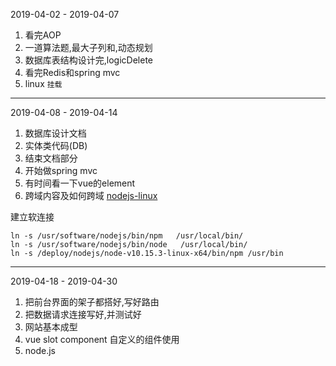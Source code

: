 2019-04-02 - 2019-04-07

1. 看完AOP
2. 一道算法题,最大子列和,动态规划
3. 数据库表结构设计完,logicDelete
4. 看完Redis和spring mvc 
5. linux `挂载` 
----

2019-04-08 - 2019-04-14	
1. 数据库设计文档
2. 实体类代码(DB)
3. 结束文档部分
4. 开始做spring mvc
5. 有时间看一下vue的element
6. 跨域内容及如何跨域
[nodejs-linux](https://nodejs.org/dist/v10.15.3/node-v10.15.3-linux-x64.tar.xz)

建立软连接
```
ln -s /usr/software/nodejs/bin/npm   /usr/local/bin/ 
ln -s /usr/software/nodejs/bin/node   /usr/local/bin/
ln -s /deploy/nodejs/node-v10.15.3-linux-x64/bin/npm /usr/bin
```
----

2019-04-18 - 2019-04-30
1. 把前台界面的架子都搭好,写好路由
2. 把数据请求连接写好,并测试好
3. 网站基本成型
4. vue slot component 自定义的组件使用
5. node.js